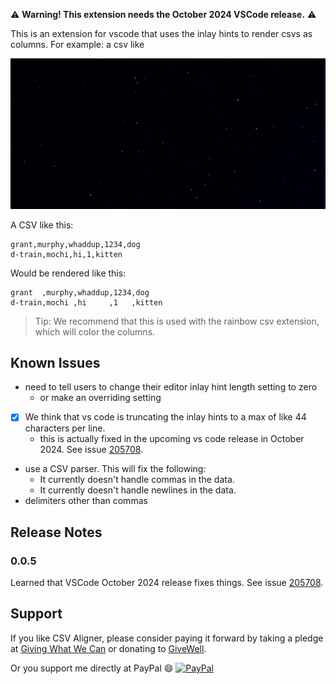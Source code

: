 ⚠️ **Warning! This extension needs the October 2024 VSCode release.** ⚠️ 

This is an extension for vscode that uses the inlay hints to
render csvs as columns.  For example: a csv like

![git](csv-aligner1.gif)

A CSV like this:

```csv
grant,murphy,whaddup,1234,dog
d-train,mochi,hi,1,kitten
```

Would be rendered like this:

```csv
grant  ,murphy,whaddup,1234,dog
d-train,mochi ,hi     ,1   ,kitten
```

> Tip: We recommend that this is used with the rainbow csv extension, which will color the columns.

## Known Issues

- need to tell users to change their editor inlay hint length setting
  to zero
  - or make an overriding setting
- [x] We think that vs code is truncating the inlay hints
  to a max of like 44 characters per line.
  - this is actually fixed in the upcoming vs code release in October 2024.
    See issue [205708](https://github.com/microsoft/vscode/issues/205708).
- use a CSV parser. This will fix the following:
  - It currently doesn't handle commas in the data.
  - It currently doesn't handle newlines in the data.
- delimiters other than commas

## Release Notes

### 0.0.5

Learned that VSCode October 2024 release fixes things. See issue [205708](https://github.com/microsoft/vscode/issues/205708).


## Support

If you like CSV Aligner, please consider paying
it forward by taking a pledge at [Giving What We Can](https://www.givingwhatwecan.org/pledge?c=header)
or donating to [GiveWell](https://secure.givewell.org).

Or you support me directly at PayPal 😄 [![PayPal](https://img.shields.io/badge/PayPal-GSmithApps-00457C?style=plastic&logo=paypal&logoColor=white)](https://paypal.me/GSmithApps?country.x=US&locale.x=en_US)
